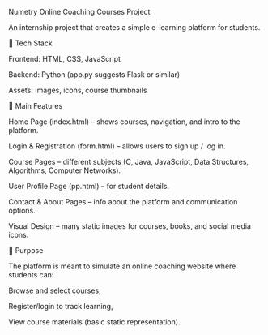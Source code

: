 Numetry Online Coaching Courses Project

An internship project that creates a simple e-learning platform for students.

🔹 Tech Stack

Frontend: HTML, CSS, JavaScript

Backend: Python (app.py suggests Flask or similar)

Assets: Images, icons, course thumbnails

🔹 Main Features

Home Page (index.html) – shows courses, navigation, and intro to the platform.

Login & Registration (form.html) – allows users to sign up / log in.

Course Pages – different subjects (C, Java, JavaScript, Data Structures, Algorithms, Computer Networks).

User Profile Page (pp.html) – for student details.

Contact & About Pages – info about the platform and communication options.

Visual Design – many static images for courses, books, and social media icons.

🔹 Purpose

The platform is meant to simulate an online coaching website where students can:

Browse and select courses,

Register/login to track learning,

View course materials (basic static representation).
